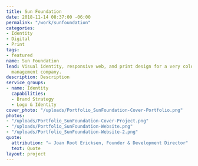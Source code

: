 ```yaml
---
title: Sun Foundation
date: 2018-11-14 08:37:00 -06:00
permalink: "/work/sunfoundation"
categories:
- Identity
- Digital
- Print
tags:
- featured
name: Sun Foundation
lead: Visual identity, responsive web, and print design for a very colorful event
  management company.
description: Description
service_groups:
- name: Identity
  capabilities:
  - Brand Strategy
  - Logo & Identity
cover_photo: "/uploads/Portfolio_SunFoundation-Cover-Portfolio.png"
photos:
- "/uploads/Portfolio_SunFoundation-Cover-Project.png"
- "/uploads/Portfolio_SunFoundation-Website.png"
- "/uploads/Portfolio_SunFoundation-Website-2.png"
quote:
  attribution: "– Joan Root Ericksen, Founder & Development Director"
  text: Quote
layout: project
---
```


